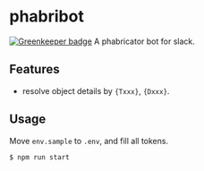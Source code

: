 # phabribot

[![Greenkeeper badge](https://badges.greenkeeper.io/0neSe7en/phabribot.svg)](https://greenkeeper.io/)
A phabricator bot for slack.

## Features

- resolve object details by `{Txxx}`, `{Dxxx}`.

## Usage

Move `env.sample` to `.env`, and fill all tokens.

```
$ npm run start
```
